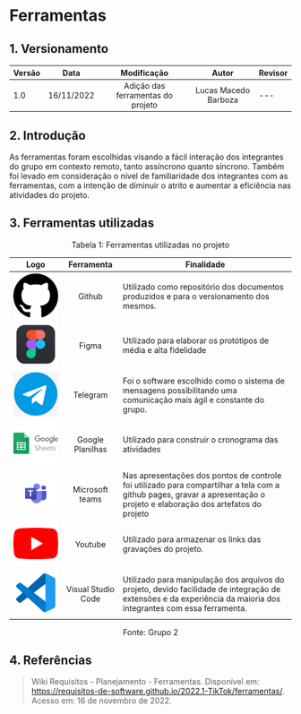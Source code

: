 # Ferramentas

## 1. Versionamento

| Versão | Data       |            Modificação            |        Autor         | Revisor |
| ------ | ---------- | :-------------------------------: | :------------------: | ------- |
| 1.0    | 16/11/2022 | Adição das ferramentas do projeto | Lucas Macedo Barboza | ---     |

## 2. Introdução

<p> As ferramentas foram escolhidas visando a fácil interação dos integrantes do grupo em contexto remoto, tanto assíncrono quanto síncrono. Também foi levado em consideração o nível de familiaridade dos integrantes com as ferramentas, com a intenção de diminuir o atrito e aumentar a eficiência nas atividades do projeto. </p>

## 3. Ferramentas utilizadas

<div style="text-align: center">
<p>Tabela 1: Ferramentas utilizadas no projeto</p>
</div>

|                    Logo                    |     Ferramenta     | Finalidade                                                                                                                                                                |
| :----------------------------------------: | :----------------: | ------------------------------------------------------------------------------------------------------------------------------------------------------------------------- |
|     ![Github](../img/github-icon.png)      |       Github       | Utilizado como repositório dos documentos produzidos e para o versionamento dos mesmos.                                                                                   |
|      ![Figma](../img/figma-icon.jpeg)      |       Figma        | Utilizado para elaborar os protótipos de média e alta fidelidade                                                                                                          |
|   ![Telegram](../img/telegram-icon.png)    |      Telegram      | Foi o software escolhido como o sistema de mensagens possibilitando uma comunicação mais ágil e constante do grupo.                                                       |
| ![Google Planilhas](../img/sheet-icon.png) |  Google Planilhas  | Utilizado para construir o cronograma das atividades                                                                                                                      |
|      ![Teams](../img/teams-icon.png)       |  Microsoft teams   | Nas apresentações dos pontos de controle foi utilizado para compartilhar a tela com a github pages, gravar a apresentação o projeto e elaboração dos artefatos do projeto |
|    ![Youtube](../img/youtube-icon.png)     |      Youtube       | Utilizado para armazenar os links das gravações do projeto.                                                                                                               |
|     ![VsCode](../img/vscode-icon.png)      | Visual Studio Code | Utilizado para manipulação dos arquivos do projeto, devido facilidade de integração de extensões e da experiência da maioria dos integrantes com essa ferramenta.         |

<div style="text-align: center">
<p>Fonte: Grupo 2</p>
</div>

## 4. Referências

> Wiki Requisitos - Planejamento - Ferramentas. Disponível em: https://requisitos-de-software.github.io/2022.1-TikTok/ferramentas/. Acesso em: 16 de novembro de 2022.
